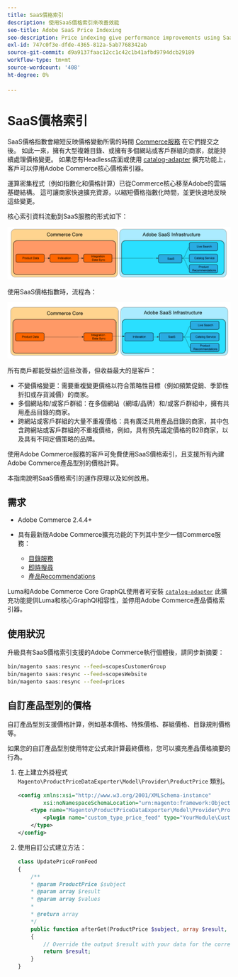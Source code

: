 ```yaml
---
title: SaaS價格索引
description: 使用SaaS價格索引來改善效能
seo-title: Adobe SaaS Price Indexing
seo-description: Price indexing give performance improvements using SaaS infrastructure
exl-id: 747c0f3e-dfde-4365-812a-5ab7768342ab
source-git-commit: d9a9137faac12cc1c42c1b41afbd9794dcb29189
workflow-type: tm+mt
source-wordcount: '408'
ht-degree: 0%

---
```


# SaaS價格索引

SaaS價格指數會縮短反映價格變動所需的時間 [Commerce服務](../landing/saas.md) 在它們提交之後。 如此一來，擁有大型複雜目錄、或擁有多個網站或客戶群組的商家，就能持續處理價格變更。
如果您有Headless店面或使用 [catalog-adapter](./catalog-adapter.md) 擴充功能上，客戶可以停用Adobe Commerce核心價格索引器。

運算密集程式（例如指數化和價格計算）已從Commerce核心移至Adobe的雲端基礎結構。 這可讓商家快速擴充資源，以縮短價格指數化時間，並更快速地反映這些變更。

核心索引資料流動到SaaS服務的形式如下：

![預設資料流程](assets/old_way.png)

使用SaaS價格指數時，流程為：

![SaaS價格指數資料流程](assets/new_way.png)

所有商戶都能受益於這些改善，但收益最大的是客戶：

* 不變價格變更：需要重複變更價格以符合策略性目標（例如頻繁促銷、季節性折扣或存貨減價）的商家。
* 多個網站和/或客戶群組：在多個網站（網域/品牌）和/或客戶群組中，擁有共用產品目錄的商家。
* 跨網站或客戶群組的大量不重複價格：具有廣泛共用產品目錄的商家，其中包含跨網站或客戶群組的不重複價格，例如，具有預先議定價格的B2B商家，以及具有不同定價策略的品牌。

使用Adobe Commerce服務的客戶可免費使用SaaS價格索引，且支援所有內建Adobe Commerce產品型別的價格計算。

本指南說明SaaS價格索引的運作原理以及如何啟用。

## 需求

* Adobe Commerce 2.4.4+
* 具有最新版Adobe Commerce擴充功能的下列其中至少一個Commerce服務：

   * [目錄服務](../catalog-service/overview.md)
   * [即時搜尋](../live-search/guide-overview.md)
   * [產品Recommendations](../product-recommendations/guide-overview.md)

Luma和Adobe Commerce Core GraphQL使用者可安裝 [`catalog-adapter`](catalog-adapter.md) 此擴充功能提供Luma和核心GraphQl相容性，並停用Adobe Commerce產品價格索引器。

## 使用狀況

升級具有SaaS價格索引支援的Adobe Commerce執行個體後，請同步新摘要：

```bash
bin/magento saas:resync --feed=scopesCustomerGroup
bin/magento saas:resync --feed=scopesWebsite
bin/magento saas:resync --feed=prices
```

## 自訂產品型別的價格

自訂產品型別支援價格計算，例如基本價格、特殊價格、群組價格、目錄規則價格等。

如果您的自訂產品型別使用特定公式來計算最終價格，您可以擴充產品價格摘要的行為。

1. 在上建立外掛程式 `Magento\ProductPriceDataExporter\Model\Provider\ProductPrice` 類別。

   ```xml
   <config xmlns:xsi="http://www.w3.org/2001/XMLSchema-instance"
           xsi:noNamespaceSchemaLocation="urn:magento:framework:ObjectManager/etc/config.xsd">
       <type name="Magento\ProductPriceDataExporter\Model\Provider\ProductPrice">
           <plugin name="custom_type_price_feed" type="YourModule\CustomProductType\Plugin\UpdatePriceFromFeed" />
       </type>
   </config>
   ```

1. 使用自訂公式建立方法：

   ```php
   class UpdatePriceFromFeed
   {
       /**
       * @param ProductPrice $subject
       * @param array $result
       * @param array $values
       *
       * @return array
       */
       public function afterGet(ProductPrice $subject, array $result, array $values) : array
       {
           // Override the output $result with your data for the corresponding products (see original method for details) 
           return $result;
       }
   }
   ```
